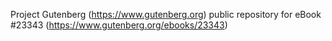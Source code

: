 Project Gutenberg (https://www.gutenberg.org) public repository for eBook #23343 (https://www.gutenberg.org/ebooks/23343)
